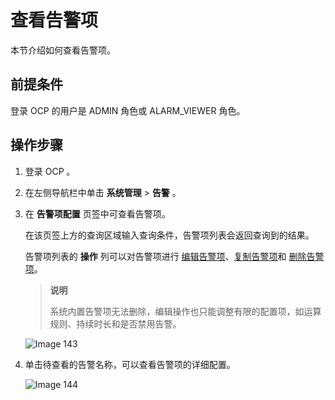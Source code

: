 查看告警项
==========================

本节介绍如何查看告警项。

前提条件
-------------------------

登录 OCP 的用户是 ADMIN 角色或 ALARM_VIEWER 角色。

操作步骤
-------------------------

1. 登录 OCP 。

2. 在左侧导航栏中单击 **系统管理** \> **告警** 。

3. 在 **告警项配置** 页签中可查看告警项。

   在该页签上方的查询区域输入查询条件，告警项列表会返回查询到的结果。

   告警项列表的 **操作** 列可以对告警项进行 [编辑告警项](5.edit-an-alarm-item-1.md)、[复制告警项](4.copy-alerts.md)和 [删除告警项](6.delete-an-alarm-item-1.md)。

   > **说明**
   >
   > 系统内置告警项无法删除，编辑操作也只能调整有限的配置项，如运算规则、持续时长和是否禁用告警。

   ![Image 143](https://help-static-aliyun-doc.aliyuncs.com/assets/img/zh-CN/5012139461/p426758.png)

4. 单击待查看的告警名称，可以查看告警项的详细配置。

   ![Image 144](https://help-static-aliyun-doc.aliyuncs.com/assets/img/zh-CN/5012139461/p426760.png)
